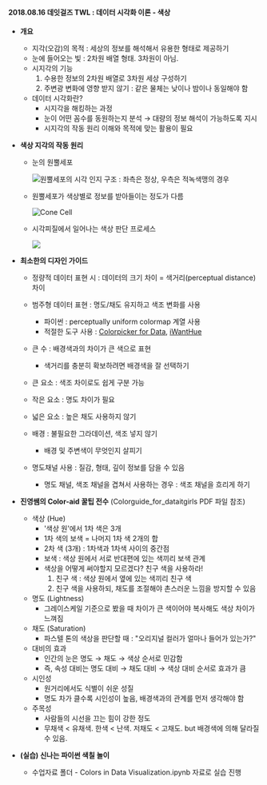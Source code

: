 #### 2018.08.16 데잇걸즈 TWL : 데이터 시각화 이론 - 색상



- **개요**
  - 지각(오감)의 목적 : 세상의 정보를 해석해서 유용한 형태로 제공하기
  - 눈에 들어오는 빛 : 2차원 배열 형태. 3차원이 아님.
  - 시지각의 기능
    1. 수용한 정보의 2차원 배열로 3차원 세상 구성하기
    2. 주변광 변화에 영향 받지 않기 : 같은 물체는 낮이나 밤이나 동일해야 함
  - 데이터 시각화란?
    - 시지각을 해킹하는 과정
    - 눈이 어떤 꼼수를 동원하는지 분석 → 대량의 정보 해석이 가능하도록 지시
    - 시지각의 작동 원리 이해와 목적에 맞는 활용이 필요



- **색상 지각의 작동 원리**

  - 눈의 원뿔세포

    ![원뿔세포의 시각 인지 구조 : 좌측은 정상, 우측은 적녹색맹의 경우](https://upload.wikimedia.org/wikipedia/commons/thumb/a/a6/ConeMosaics.jpg/300px-ConeMosaics.jpg)

    

  - 원뿔세포가 색상별로 정보를 받아들이는 정도가 다름

    ![Cone Cell](https://upload.wikimedia.org/wikipedia/commons/thumb/1/1e/Cones_SMJ2_E.svg/250px-Cones_SMJ2_E.svg.png)

    

  - 시각피질에서 일어나는 색상 판단 프로세스

    ![](https://www.handprint.com/HP/WCL/IMG/opponent.gif)



- **최소한의 디자인 가이드**

  - 정량적 데이터 표현 시 : 데이터의 크기 차이 = 색거리(perceptual distance) 차이

  - 범주형 데이터 표현 : 명도/채도 유지하고 색조 변화를 사용

    - 파이썬 : perceptually uniform colormap 계열 사용
    - 적절한 도구 사용 : [Colorpicker for Data](http://tristen.ca/hcl-picker/#/hcl/), [iWantHue](http://tools.medialab.sciences-po.fr/iwanthue/)

  - 큰 수 : 배경색과의 차이가 큰 색으로 표현

    - 색거리를 충분히 확보하려면 배경색을 잘 선택하기

  - 큰 요소 : 색조 차이로도 쉽게 구분 가능

  - 작은 요소 : 명도 차이가 필요

  - 넓은 요소 : 높은 채도 사용하지 않기

  - 배경 : 불필요한 그라데이션, 색조 넣지 않기

    - 배경 및 주변색이 무엇인지 살피기

  - 명도채널 사용 : 질감, 형태, 깊이 정보를 담을 수 있음

    - 명도 채널, 색조 채널을 겹쳐서 사용하는 경우 : 색조 채널을 흐리게 하기

      

- **진영쌤의 Color-aid 꿀팁 전수** (Colorguide_for_dataitgirls PDF 파일 참조)
  - 색상 (Hue)
    - '색상 원'에서 1차 색은 3개
    - 1차 색의 보색 = 나머지 1차 색 2개의 합
    - 2차 색 (3개) : 1차색과 1차색 사이의 중간점
    - 보색 : 색상 원에서 서로 반대편에 있는 색끼리 보색 관계
    - 색상을 어떻게 써야할지 모르겠다? 친구 색을 사용하라!
      1. 친구 색 : 색상 원에서 옆에 있는 색끼리 친구 색
      2. 친구 색을 사용하되, 채도를 조절해야 촌스러운 느낌을 방지할 수 있음
  - 명도 (Lightness)
    - 그레이스케일 기준으로 봤을 때 차이가 큰 색이어야 복사해도 색상 차이가 느껴짐
  - 채도 (Saturation)
    - 파스텔 톤의 색상을 판단할 때 : "오리지널 컬러가 얼마나 들어가 있는가?"
  - 대비의 효과
    - 인간의 눈은 명도 → 채도 → 색상 순서로 민감함
    - 즉, 속성 대비는 명도 대비 → 채도 대비 → 색상 대비 순서로 효과가 큼
  - 시인성
    - 원거리에서도 식별이 쉬운 성질
    - 명도 차가 클수록 시인성이 높음, 배경색과의 관계를 먼저 생각해야 함
  - 주목성
    - 사람들의 시선을 끄는 힘이 강한 정도
    - 무채색 < 유채색. 한색 < 난색. 저채도 < 고채도. but 배경색에 의해 달라질 수 있음.



- **(실습) 신나는 파이썬 색칠 놀이**
  - 수업자료 폴더 - Colors in Data Visualization.ipynb 자료로 실습 진행
